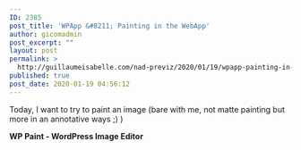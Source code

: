 ```yaml
---
ID: 2385
post_title: 'WPApp &#8211; Painting in the WebApp'
author: gicomadmin
post_excerpt: ""
layout: post
permalink: >
  http://guillaumeisabelle.com/nad-previz/2020/01/19/wpapp-painting-in-the-webapp/
published: true
post_date: 2020-01-19 04:56:12
---
```

<!-- wp:paragraph -->

Today, I want to try to paint an image (bare with me, not matte painting but more in an annotative ways ;) )

<!-- /wp:paragraph -->

<!-- wp:more -->

<!--more-->

<!-- /wp:more -->

<!-- wp:paragraph -->

**WP Paint - WordPress Image Editor**

<!-- /wp:paragraph -->

<!-- wp:image {"id":2387,"sizeSlug":"large"} --><figure class="wp-block-image size-large">

<img src="http://guillaumeisabelle.com/nad-previz/wp-content/uploads/sites/19/2020/01/image-1024x655.png" alt="" class="wp-image-2387" /></figure> <!-- /wp:image -->